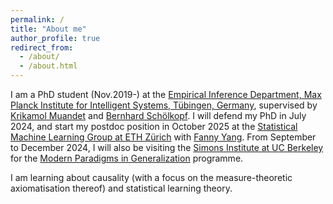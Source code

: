 ```yaml
---
permalink: /
title: "About me"
author_profile: true
redirect_from: 
  - /about/
  - /about.html
---
```



I am a PhD student (Nov.2019-) at the [Empirical Inference Department, Max Planck Institute for Intelligent Systems, Tübingen, Germany](https://ei.is.mpg.de/), supervised by [Krikamol Muandet](https://krikamol.org) and [Bernhard Schölkopf](https://is.mpg.de/~bs). I will defend my PhD in July 2024, and start my postdoc position in October 2025 at the [Statistical Machine Learning Group at ETH Zürich](https://sml.inf.ethz.ch/) with [Fanny Yang](https://sml.inf.ethz.ch/group/fannyy/). From September to December 2024, I will also be visiting the [Simons Institute at UC Berkeley](https://simons.berkeley.edu/homepage) for the [Modern Paradigms in Generalization](https://simons.berkeley.edu/programs/modern-paradigms-generalization) programme. 

I am learning about causality (with a focus on the measure-theoretic axiomatisation thereof) and statistical learning theory. 
